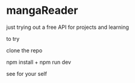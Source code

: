 # mangaReader

just trying out a free API for projects and learning 

to try

clone the repo

npm install + npm run dev

see for your self 
